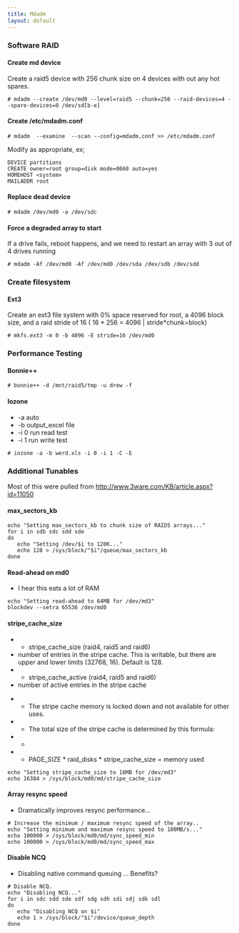 ```yaml
---
title: Mdadm
layout: default
---
```


### Software RAID

#### Create md device

Create a raid5 device with 256 chunk size on 4 devices with out any hot
spares.

    # mdadm --create /dev/md0 --level=raid5 --chunk=256 --raid-devices=4 --spare-devices=0 /dev/sd[b-e]

#### Create /etc/mdadm.conf

    # mdadm  --examine  --scan --config=mdadm.conf >> /etc/mdadm.conf

Modify as appropriate, ex;

    DEVICE partitions
    CREATE owner=root group=disk mode=0660 auto=yes
    HOMEHOST <system>
    MAILADDR root

#### Replace dead device

    # mdadm /dev/md0 -a /dev/sdc

#### Force a degraded array to start

If a drive fails, reboot happens, and we need to restart an array with 3
out of 4 drives running

    # mdadm -Af /dev/md0 -Af /dev/md0 /dev/sda /dev/sdb /dev/sdd

### Create filesystem

#### Ext3

Create an ext3 file system with 0% space reserved for root, a 4096 block
size, and a raid stride of 16 ( 16 \* 256 = 4096 | stride\*chunk=block)

    # mkfs.ext3 -m 0 -b 4096 -E stride=16 /dev/md0

### Performance Testing

#### Bonnie++

    # bonnie++ -d /mnt/raid5/tmp -u drew -f

#### Iozone

-   -a auto
-   -b output\_excel file
-   -i 0 run read test
-   -i 1 run write test

<!-- -->

    # iozone -a -b werd.xls -i 0 -i 1 -C -E

### Additional Tunables

Most of this were pulled from
<http://www.3ware.com/KB/article.aspx?id=11050>

#### max\_sectors\_kb

    echo "Setting max_sectors_kb to chunk size of RAID5 arrays..."
    for i in sdb sdc sdd sde
    do
       echo "Setting /dev/$i to 128K..."
       echo 128 > /sys/block/"$i"/queue/max_sectors_kb
    done

#### Read-ahead on md0

-   I hear this eats a lot of RAM

<!-- -->

    echo "Setting read-ahead to 64MB for /dev/md3"
    blockdev --setra 65536 /dev/md0

#### stripe\_cache\_size

-   + stripe\_cache\_size (raid4, raid5 and raid6)
-   number of entries in the stripe cache. This is writable, but there
    are upper and lower limits (32768, 16). Default is 128.
-   + stripe\_cache\_active (raid4, raid5 and raid6)
-   number of active entries in the stripe cache

<!-- -->

-   + The stripe cache memory is locked down and not available for other
    uses.
-   + The total size of the stripe cache is determined by this formula:
-   +
-   + PAGE\_SIZE \* raid\_disks \* stripe\_cache\_size = memory used

<!-- -->

    echo "Setting stripe_cache_size to 16MB for /dev/md3"
    echo 16384 > /sys/block/md0/md/stripe_cache_size

#### Array resync speed

-   Dramatically improves resync performance...

<!-- -->

    # Increase the minimum / maximum resync speed of the array..
    echo "Setting minimum and maximum resync speed to 100MB/s..."
    echo 100000 > /sys/block/md0/md/sync_speed_min
    echo 100000 > /sys/block/md0/md/sync_speed_max

#### Disable NCQ

-   Disabling native command queuing ... Benefits?

<!-- -->

    # Disable NCQ.
    echo "Disabling NCQ..."
    for i in sdc sdd sde sdf sdg sdh sdi sdj sdk sdl
    do
       echo "Disabling NCQ on $i"
       echo 1 > /sys/block/"$i"/device/queue_depth
    done
